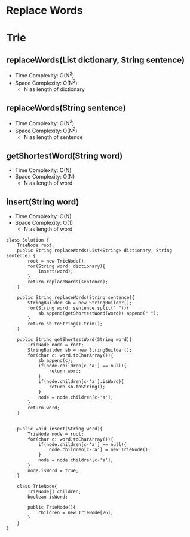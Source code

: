 # Replace Words
# Trie
## replaceWords(List<String> dictionary, String sentence)
* Time Complexity: O(N<sup>2</sup>)
* Space Complexity: O(N<sup>2</sup>)
    * N as length of dictionary
## replaceWords(String sentence)
* Time Complexity: O(N<sup>2</sup>)
* Space Complexity: O(N<sup>2</sup>)
    * N as length of sentence
## getShortestWord(String word)
* Time Complexity: O(N)
* Space Complexity: O(N)
    * N as length of word
## insert(String word)
* Time Complexity: O(N)
* Space Complexity: O(1)
    * N as length of word
```
class Solution {
    TrieNode root;
    public String replaceWords(List<String> dictionary, String sentence) {
        root = new TrieNode();
        for(String word: dictionary){
            insert(word);
        }
        return replaceWords(sentence);
    }

    public String replaceWords(String sentence){
        StringBuilder sb = new StringBuilder();
        for(String word: sentence.split(" ")){
            sb.append(getShortestWord(word)).append(" ");
        }
        return sb.toString().trim();
    }

    public String getShortestWord(String word){
        TrieNode node = root;
        StringBuilder sb = new StringBuilder();
        for(char c: word.toCharArray()){
            sb.append(c);
            if(node.children[c-'a'] == null){
                return word;
            }
            if(node.children[c-'a'].isWord){
                return sb.toString();
            }
            node = node.children[c-'a'];
        }
        return word;
    }
    

    public void insert(String word){
        TrieNode node = root;
        for(char c: word.toCharArray()){
            if(node.children[c-'a'] == null){
                node.children[c-'a'] = new TrieNode();
            }
            node = node.children[c-'a'];
        }
        node.isWord = true;
    }

    class TrieNode{
        TrieNode[] children;
        boolean isWord;

        public TrieNode(){
            children = new TrieNode[26];
        }
    }
}
```